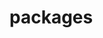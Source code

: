 # packages
<link rel="stylesheet" href="https://cdn.staticfile.org/twitter-bootstrap/4.1.0/css/bootstrap.min.css">
<script src="https://cdn.staticfile.org/jquery/3.2.1/jquery.min.js"></script>
<script src="https://cdn.staticfile.org/popper.js/1.12.5/umd/popper.min.js"></script>
<script src="https://cdn.staticfile.org/twitter-bootstrap/4.1.0/js/bootstrap.min.js"></script>
<script src="https://cdn.staticfile.org/vue/2.4.2/vue.min.js"></script>
<script src="https://cdn.staticfile.org/vue-resource/1.5.1/vue-resource.min.js"></script>
